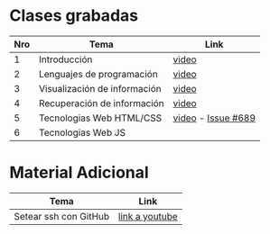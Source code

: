 # Clases grabadas

| Nro | Tema | Link |
| ------------- | ------------- | ------------- |
| 1 | Introducción | [video](https://drive.google.com/file/d/1S9ggFeUP-b5uns46_C9ps_iD4nFblc41/view) |
| 2 | Lenguajes de programación | [video](https://drive.google.com/file/d/1VFHRPmtMAPdxrCota3R34LMbOpi3Nayh/view) |
| 3 | Visualización de información | [video](https://drive.google.com/file/d/1YCbVlVLZw6aUm1wpYkTtX4S_bMcGGNIZ/view) |
| 4 | Recuperación de información | [video](https://drive.google.com/file/d/1krFipOT5C9XS7AwAjN0zNw0VprH8yY3q/view?usp=sharing)|
| 5 | Tecnologias Web HTML/CSS | [video](https://drive.google.com/file/d/1poJEOCYXpvDvSugaOOUiveGj8B-s4N-D/view?usp=sharing)  -  [Issue #689](https://github.com/Exploratorio-DCC-PUC/Syllabus/issues/689)|
| 6 | Tecnologias Web JS  |[]()|


# Material Adicional

| Tema | Link |
| ------------- | ------------- |
| Setear ssh con GitHub | [link a youtube](https://www.youtube.com/watch?v=-cWJ7EQPuvc)|
